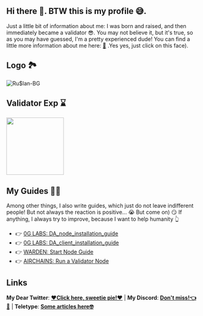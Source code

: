## Hi there 👋. BTW this is my profile 😅.

Just a little bit of information about me: I was born and raised, and then immediately became a validator 😎. You may not believe it, but it's true, so as you may have guessed, I'm a pretty experienced dude! You can find a little more information about me here: [🤪](https://peppermint-wholesaler-a43.notion.site/Entroducing-Ru-lan-node-operator-54bd16c3f9e1461dbc1511dda412287f) .Yes yes, just click on this face).

## Logo 🏞

![Ru$lan-BG](https://github.com/user-attachments/assets/06d64228-d1ff-46ee-9bb7-4e51fcd84664)

## Validator Exp ⌛

<img src="https://github.com/user-attachments/assets/3619fca8-78f6-451a-a1f9-9a0cf11a11de" width=150>



## My Guides 📖🤓
Among other things, I also write guides, which just do not leave indifferent people! But not always the reaction is positive... 😭 But come on) 😏 If anything, I always try to improve, because I want to help humanity 👆

- 👉 [0G LABS: DA_node_installation_guide](https://github.com/RuslanKhvan/DA_node_installation_guide)
- 👉 [0G LABS: DA_client_installation_guide](https://github.com/RuslanKhvan/DA_client_installation_guide)
- 👉 [WARDEN: Start Node Guide]()
- 👉 [AIRCHAINS: Run a Validator Node]()

## Links
**My Dear Twitter**: [**❤️Click here, sweetie pie!❤️**](https://x.com/Showoff877) | **My Discord**: [**Don't miss!👈👀**](https://discord.com/users/933934112060878849) | **Teletype**: [**Some articles here🤓**](https://teletype.in/@ruslankv)

